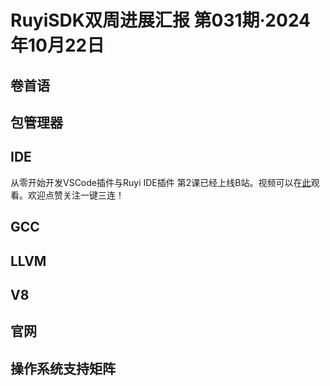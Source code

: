 # RuyiSDK双周进展汇报  第031期·2024年10月22日

## 卷首语

## 包管理器

## IDE
从零开始开发VSCode插件与Ruyi IDE插件 第2课已经上线B站。视频可以在[此](https://space.bilibili.com/13429452)观看。欢迎点赞关注一键三连！

## GCC

## LLVM

## V8

## 官网

## 操作系统支持矩阵
